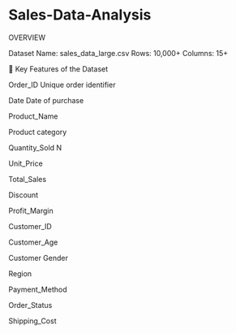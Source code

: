 # Sales-Data-Analysis

OVERVIEW

Dataset Name: sales_data_large.csv
Rows: 10,000+
Columns: 15+

🔹 Key Features of the Dataset


Order_ID	Unique order identifier

Date	Date of purchase

Product_Name	

Product category 

Quantity_Sold	N

Unit_Price

Total_Sales	

Discount

Profit_Margin	

Customer_ID	

Customer_Age	

Customer Gender

Region	

Payment_Method	

Order_Status	

Shipping_Cost







